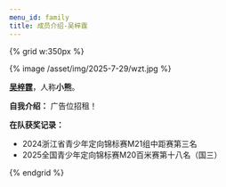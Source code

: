 ```yaml
---
menu_id: family
title: 成员介绍-吴梓霆
---
```


{% grid w:350px %}
<!-- cell -->
{% image /asset/img/2025-7-29/wzt.jpg %}
<!-- cell -->
**[吴梓霆]()**，人称**小熊**。

**自我介绍：** 广告位招租！


**在队获奖记录：**
- 2024浙江省青少年定向锦标赛M21组中距赛第三名
- 2025全国青少年定向锦标赛M20百米赛第十八名（国三）

{% endgrid %}